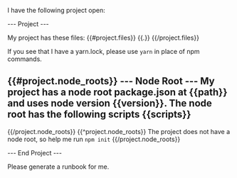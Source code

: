 I have the following project open:

--- Project ---

My project has these files:
{{#project.files}}
  {{.}}
{{/project.files}}

If you see that I have a yarn.lock, please use `yarn` in place of npm commands.

{{#project.node_roots}}
  --- Node Root ---
  My project has a node root package.json at {{path}} and uses node version {{version}}.
  The node root has the following scripts
  {{scripts}}
  -----------------
{{/project.node_roots}}
{{^project.node_roots}}
  The project does not have a node root, so help me run `npm init`
{{/project.node_roots}}

--- End Project ---

Please generate a runbook for me.
